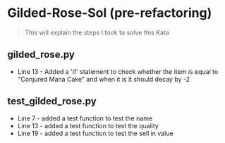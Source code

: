 
# Gilded-Rose-Sol (pre-refactoring)
> This will explain the steps I took to solve this Kata

## gilded_rose.py

- Line 13 - Added a 'if' statement to check whether the item is equal to  "Conjured Mana Cake" and when it is it should decay by -2

## test_gilded_rose.py
- Line 7 - added a test function to test the name
- Line 13 - added a test function to test the quality
- Line 19 - added a test function to test the sell in value

